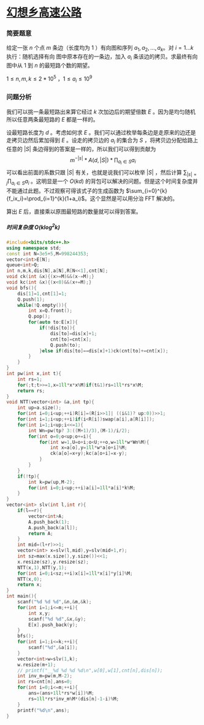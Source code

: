 # [幻想乡高速公路](https://codeforces.com/gym/105143/problem/J)
### 简要题意
给定一张 $n$ 个点 $m$ 条边（长度均为 $1$ ）有向图和序列 $a_1,a_2,...,a_k$。对 $i=1...k$ 执行：随机选择有向 图中原本存在的一条边，加入 $a_i$ 条该边的拷贝。求最终有向图中从 $1$ 到 $n$ 的最短路个数的期望。

$1 \le n,m,k \le 2*10^5$ ，$1 \le a_i \le 10^9$

### 问题分析
我们可以挑一条最短路出来算它经过 $k$ 次加边后的期望倍数 $E$ 。因为是均匀随机所以任意两条最短路的 $E$ 都是一样的。

设最短路长度为 $d$ 。考虑如何求 $E$ 。我们可以通过枚举每条边是走原来的边还是走拷贝边然后累加得到 $E$ 。设走的拷贝边的 $a_i$ 的集合为 $S$ ，将拷贝边分配给路上任意的 |$S$| 条边得到的答案是一样的，所以我们可以得到贡献为
$$
m^{-|s|}*A(d,|S|)*\prod_{a_i \in S} a_i
$$
可以看出前面的系数只跟 |$S$| 有关，也就是说我们可以枚举 |$S$| ，然后计算 $\sum_{|s| = j}\prod_{a_i \in S} a_i$ 。这明显是一个 $O(kd)$ 的背包可以解决的问题。但是这个时间复杂度并不能通过此题。不过观察可得该式子的生成函数为 $\sum_{i=0}^{k}{f_ix_i}=\prod_{i=1}^{k}(1+a_i)$。这个显然是可以用分治 FFT 解决的。

算出 $E$ 后，直接乘以原图最短路的数量就可以得到答案。
##### 时间复杂度 $O(k\log^2 k)$

```cpp
#include<bits/stdc++.h>
using namespace std;
const int N=3e5+5,M=998244353;
vector<int>E[N];
queue<int>Q;
int n,m,k,dis[N],a[N],R[N<<1],cnt[N];
void ck(int &x){(x>=M)&&(x-=M);}
void kc(int &x){(x<0)&&(x+=M);}
void bfs(){
	dis[1]=1,cnt[1]=1;
	Q.push(1);
	while(!Q.empty()){
		int x=Q.front();
		Q.pop();
		for(auto to:E[x]){
			if(!dis[to]){
				dis[to]=dis[x]+1;
				cnt[to]=cnt[x];
				Q.push(to);
			}else if(dis[to]==dis[x]+1)ck(cnt[to]+=cnt[x]);
		}
	}
}
int pw(int x,int t){
	int rs=1;
	for(;t;t>>=1,x=1ll*x*x%M)if(t&1)rs=1ll*rs*x%M;
	return rs;
}
void NTT(vector<int> &a,int tp){
	int up=a.size();
	for(int i=0;i<up;++i)R[i]=(R[i>>1]| ((i&1)? up:0))>>1;
	for(int i=1;i<up;++i)if(i<R[i])swap(a[i],a[R[i]]);
	for(int i=1;i<up;i<<=1){
		int Wn=pw(tp? 3:((M+1)/3),(M-1)/i/2);
		for(int o=0;o<up;o+=i){
			for(int w=1,U=o+i;o<U;++o,w=1ll*w*Wn%M){
				int x=a[o],y=1ll*w*a[o+i]%M;
				ck(a[o]=x+y);kc(a[o+i]=x-y);
			}
		}
	}
	if(!tp){
		int k=pw(up,M-2);
		for(int i=0;i<up;++i)a[i]=1ll*a[i]*k%M;
	}
}
vector<int> slv(int l,int r){
	if(l==r){
		vector<int>A;
		A.push_back(1);
		A.push_back(a[l]);
		return A;
	}
	int mid=(l+r)>>1;
	vector<int> x=slv(l,mid),y=slv(mid+1,r);
	int sz=max(x.size(),y.size())<<1;
	x.resize(sz),y.resize(sz);
	NTT(x,1),NTT(y,1);
	for(int i=0;i<sz;++i)x[i]=1ll*x[i]*y[i]%M;
	NTT(x,0);
	return x;
}
int main(){
	scanf("%d %d %d",&n,&m,&k);
	for(int i=1;i<=m;++i){
		int x,y;
		scanf("%d %d",&x,&y);
		E[x].push_back(y);
	}
	bfs();
	for(int i=1;i<=k;++i){
		scanf("%d",&a[i]);
	}
	vector<int>w=slv(1,k);
	w.resize(m+1);
	// printf("__%d %d %d %d\n",w[0],w[1],cnt[n],dis[n]);
	int inv_m=pw(m,M-2);
	int rs=cnt[n],ans=0;
	for(int i=0;i<=m;++i){
		ans=(ans+1ll*rs*w[i])%M;
		rs=1ll*rs*inv_m%M*(dis[n]-1-i)%M;
	}
	printf("%d\n",ans);
}
```



